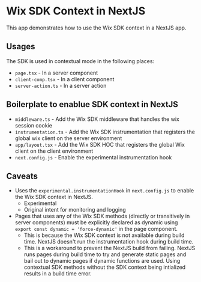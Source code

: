 # Wix SDK Context in NextJS

This app demonstrates how to use the Wix SDK context in a NextJS app.

## Usages

The SDK is used in contextual mode in the following places:

* `page.tsx` - In a server component
* `client-comp.tsx` - In a client component
* `server-action.ts` - In a server action
  
## Boilerplate to enablue SDK context in NextJS

* `middleware.ts` - Add the Wix SDK middleware that handles the wix session cookie
* `instrumentation.ts` - Add the Wix SDK instrumentation that registers the global wix client on the server environment
* `app/layout.tsx` - Add the Wix SDK HOC that registers the global Wix client on the client environment
* `next.config.js` - Enable the experimental instrumentation hook

## Caveats

* Uses the `experimental.instrumentationHook` in `next.config.js` to enable the Wix SDK context in NextJS.
  * Experimental
  * Original intent for monitoring and logging
* Pages that uses any of the Wix SDK methods (directly or transitively in server components) must be explicitly declared as dynamic using `export const dynamic = 'force-dynamic'` in the page component.
  * This is because the Wix SDK context is not available during build time. NextJS doesn't run the instrumentation hook during build time.
  * This is a workaround to prevent the NextJS build from failing. NextJS runs pages during build time to try and generate static pages and bail out to dynamic pages if dynamic functions are used. Using contextual SDK methods without the SDK context being intialized results in a build time error.